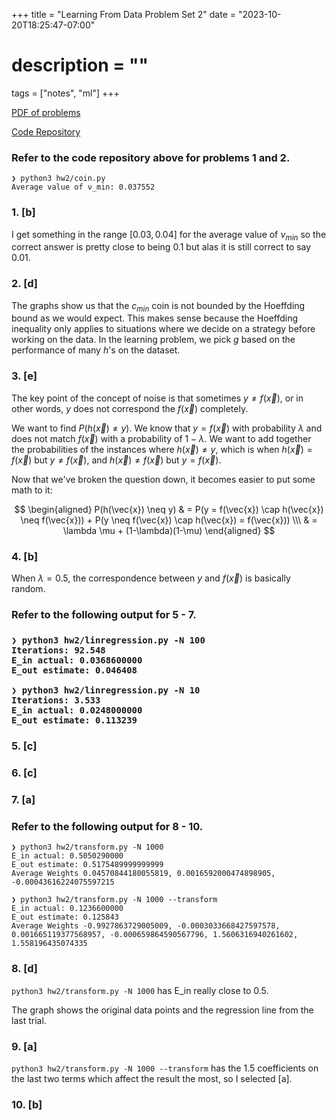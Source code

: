 +++
title = "Learning From Data Problem Set 2"
date = "2023-10-20T18:25:47-07:00"
# description = ""

tags = ["notes", "ml"]
+++


[PDF of problems](https://https://work.caltech.edu/homework/hw2.pdf)

[Code Repository](https://github.com/lienzhuzhu/lfd)


<h3>
Refer to the code repository above for problems 1 and 2.
</h3>

```
❯ python3 hw2/coin.py
Average value of ν_min: 0.037552
```

<h3>
1. [b]
</h3>

I get something in the range $[0.03, 0.04]$ for the average value of $\nu_{min}$ so the correct answer is pretty close to being 0.1 but alas it is still correct to say 0.01.


<h3>
2. [d]
</h3>

The graphs show us that the $c_{min}$ coin is not bounded by the Hoeffding bound as we would expect. This makes sense because the Hoeffding inequality only applies to situations where we decide on a strategy before working on the data. In the learning problem, we pick $g$ based on the performance of many $h$'s on the dataset.



<h3>
3. [e]
</h3>

The key point of the concept of noise is that sometimes $y \neq f(\vec{x})$, or in other words, $y$ does not correspond the $f(\vec{x})$ completely. 

We want to find $P(h(\vec{x}) \neq y)$. We know that $y = f(\vec{x})$ with probability $\lambda$ and does not match $f(\vec{x})$ with a probability of $1-\lambda$. We want to add together the probabilities of the instances where $h(\vec{x}) \neq y$, which is when $h(\vec{x}) = f(\vec{x})$ but $y \neq f(\vec{x})$, and $h(\vec{x}) \neq f(\vec{x})$ but $y = f(\vec{x})$.

Now that we've broken the question down, it becomes easier to put some math to it:

$$
\begin{aligned}
P(h(\vec{x}) \neq y)    & = P(y = f(\vec{x}) \cap h(\vec{x}) \neq f(\vec{x})) + P(y \neq f(\vec{x}) \cap h(\vec{x}) = f(\vec{x})) \\\
                        & = \lambda \mu + (1-\lambda)(1-\mu)
\end{aligned}
$$


<h3>
4. [b]
</h3>

When $\lambda = 0.5$, the correspondence between $y$ and $f(\vec{x})$ is basically random.


<h3>
Refer to the following output for 5 - 7.
<h3>

```
❯ python3 hw2/linregression.py -N 100
Iterations: 92.548
E_in actual: 0.0368600000
E_out estimate: 0.046408
```

```
❯ python3 hw2/linregression.py -N 10
Iterations: 3.533
E_in actual: 0.0248000000
E_out estimate: 0.113239
```

<h3>
5. [c]
</h3>

<h3>
6. [c]
</h3>

<h3>
7. [a]
</h3>



<h3>
Refer to the following output for 8 - 10.
</h3>

```
❯ python3 hw2/transform.py -N 1000
E_in actual: 0.5050290000
E_out estimate: 0.5175489999999999
Average Weights 0.04570844180055819, 0.0016592000474898905, -0.00043616224075597215
```

```
❯ python3 hw2/transform.py -N 1000 --transform
E_in actual: 0.1236600000
E_out estimate: 0.125843
Average Weights -0.9927863729005009, -0.0003033668427597578, 0.001665119377568957, -0.000659864590567796, 1.5606316940261602, 1.558196435074335
```

<h3>
8. [d]
</h3>

`python3 hw2/transform.py -N 1000` has E_in really close to $0.5$.

The graph shows the original data points and the regression line from the last trial.


<h3>
9. [a]
</h3>

`python3 hw2/transform.py -N 1000 --transform` has the $1.5$ coefficients on the last two terms which affect the result the most, so I selected [a].


<h3>
10. [b]
</h3>

